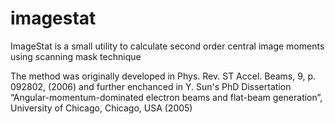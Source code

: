 # imagestat
ImageStat is a small utility to calculate second order central image moments using scanning mask technique

The method was originally developed in 
Phys. Rev. ST Accel. Beams, 9, p. 092802, (2006)
and further enchanced in Y. Sun's PhD Dissertation 
“Angular-momentum-dominated electron beams and
flat-beam generation”, University of
Chicago, Chicago, USA (2005)
